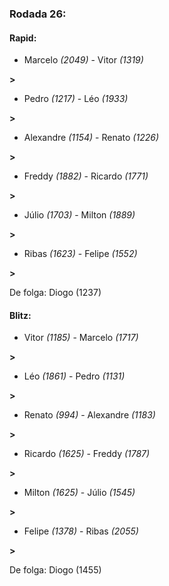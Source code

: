 ### Rodada 26:

#### Rapid:

* Marcelo *(2049)*     -     Vitor *(1319)*

 **>** 
* Pedro *(1217)*     -     Léo *(1933)*

 **>** 
* Alexandre *(1154)*     -     Renato *(1226)*

 **>** 
* Freddy *(1882)*     -     Ricardo *(1771)*

 **>** 
* Júlio *(1703)*     -     Milton *(1889)*

 **>** 
* Ribas *(1623)*     -     Felipe *(1552)*

 **>** 

De folga: Diogo (1237)

#### Blitz:

* Vitor *(1185)*     -     Marcelo *(1717)*

 **>** 
* Léo *(1861)*     -     Pedro *(1131)*

 **>** 
* Renato *(994)*     -     Alexandre *(1183)*

 **>** 
* Ricardo *(1625)*     -     Freddy *(1787)*

 **>** 
* Milton *(1625)*     -     Júlio *(1545)*

 **>** 
* Felipe *(1378)*     -     Ribas *(2055)*

 **>** 

De folga: Diogo (1455)


